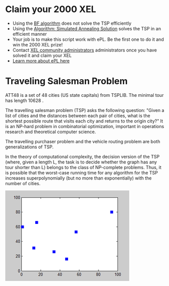 # Claim your 2000 XEL
* Using the [BF algorithm]( https://github.com/xel-software/xeline/blob/master/demos/TSP_Example.epl)  does not solve the TSP efficiently
* Using the [Algorithm:	Simulated Annealing Solution](https://github.com/xel-community/traveling-salesman-problem/blob/master/TSP_ATT48_SA.epl) solves the TSP in an efficient manner
* Your job is to make this script work with ePL. Be the first one to do it and win the 2000 XEL prize!
* Contact [XEL community administrators](https://discord.gg/6uTJs4X/) administrators once you have solved it and claim your XEL
* [Learn more about ePL here](https://xelastic.wiki/#xel-e-pl)

# Traveling Salesman Problem
ATT48 is a set of 48 cities (US state capitals) from TSPLIB. The minimal tour has length 10628 . 

The travelling salesman problem (TSP) asks the following question: "Given a list of cities and the distances between each pair of cities, what is the shortest possible route that visits each city and returns to the origin city?" It is an NP-hard problem in combinatorial optimization, important in operations research and theoretical computer science.

The travelling purchaser problem and the vehicle routing problem are both generalizations of TSP.

In the theory of computational complexity, the decision version of the TSP (where, given a length L, the task is to decide whether the graph has any tour shorter than L) belongs to the class of NP-complete problems. Thus, it is possible that the worst-case running time for any algorithm for the TSP increases superpolynomially (but no more than exponentially) with the number of cities.

![](Nearestneighbor.gif)
